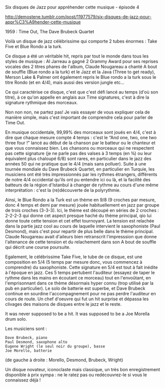 Six disques de Jazz pour appréhender cette musique - épisode 4

http://demostene.tumblr.com/post/11977579/six-disques-de-jazz-pour-appr%C3%A9hender-cette-musique

1959 : Time Out, The Dave Brubeck Quartet


Voilà un disque de jazz célébrissime qui comporte 2 tubes énormes : Take Five et Blue Rondo a la turk.

Ce disque a été un véritable hit, repris par tout le monde dans tous les styles de musique : Al Jarreau a gagné 2 Grammy Award pour ses reprises vocales des 2 titres phares de l'album, Claude Nougareau a chanté A bout de souffle (Blue rondo a la turk) et le Jazz et la Java (Three to get ready), Merson Lake & Palmer ont également repris le Blue rondo a la turk sous le titre Rondo (et en 4/4), mais aussi des version jungle etc…

Ce qui caractérise ce disque, c'est que c'est défi lancé au temps (d'où son titre), à ce qu'on appelle en anglais aux Time signatures, c'est à dire la signature rythmique des morceaux.

Non non non, ne partez pas! Je vais essayer de vous expliquer cela de manière simple, mais c'est important de comprendre cela pour parler de Time Out.

En musique occidentale, 99,99% des morceaux sont joués en 4/4, c'est à dire que chaque mesure compte 4 temps : c'est le “And one, two, one two three four !” lancé au début de la chanson par le batteur ou le chanteur et que vous connaissez bien. Les chansons ou morceaux qui ne respectent pas cette signature (je ne parle pas des valses à 3 temps (en ¾) ou leur équivalent plus chaloupé 6/8) sont rares, en particulier dans le jazz des années 50 qui ne pratique que le 4/4 (mais sans polluer). Suite à une tournée mondiale du Dave Brubeck Quartet, en particulier en Turquie, les musiciens ont été très impressionnés par les rythmes étrangers, différents de notre 4/4 occidental qu'ils ont pu entendre ici ou là, et la facilité des batteurs de la région d'Istanbul à changer de rythme au cours d'une même interprétation : c'est la (re)découverte de la polyrythmie.

Ainsi, le Blue Rondo a la Turk est un thème en 9/8 (9 croches par mesure, donc 4 temps et demi par mesure) jouée habituellement en jazz par groupe de trois croches (3-3-3). Ici, le thème est découpé en séries de 2 croches : 2-2-2-3 qui donne cet aspect presque haché du thème principal, qio lui donne toute cette tension et cet effet tournoyant. La tension est relachée dans la partie jazz cool au cours de laquelle intervient le saxophoniste (Paul Desmond), mais c'est pour repartir de plus belle dans le thème principal. Claude Nougareau avait d'aileurs bien retranscrit l'impresssion que donne l'altenance de cette tension et du relachement dans son A bout de souffle qui décrit une course poursuite.

Egalement, le célébrissime Take Five, le tube de ce disque, est une composition en 5/4 (5 temps par mesure donc, vous commencez à comprendre) du saxophoniste. Cette signature en 5/4 est tout à fait inédite à l'époque en jazz. Ces 5 temps pertubent l'auditeur (essayez de taper le rythme dans les mains en écoutant ce morceau) tout en l'envoûtant, en l'emprisonnant dans ce thème désormais hyper connu (trop utilisé par la pub en particulier). Le solo de batterie est superbe, et Dave Brubeck continue en sourdine l'accompagnement pour ne pas perdre l'auditeur en cours de route. Un chef d'oeuvre qui fut un hit surprise et dépassa les clivages des maisons de disques entre le jazz et le reste.

It was never supposed to be a hit. It was supposed to be a Joe Morella drum solo.

Les musiciens sont :

    Dave Brubeck, piano
    Paul Desmond, saxophone alto
    Eugene Wright (le seul noir du groupe), basse
    Joe Morello, batterie 

(de gauche à droite : Morello, Desmond, Brubeck, Wright)

Un disque novateur, iconoclaste mais classique, un très bon enregistrement disponible à prix sympa : ne le ratez pas ou redécouvrez-le si vous le connaissez déjà !